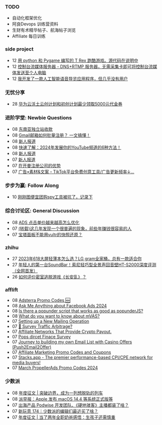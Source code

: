 ### TODO
-  自动化框架优化
-  阿良Devops 训练营资料
-  生财有术精华帖子、航海帖子浏览
-  Affiliate 每日训练

### side project
<!-- sideproject:START -->
-  12 [用 python 和 Pygame 编写的 T Rex 跑酷游戏。源代码在说明中](https://www.youtube.com/watch?v=pZySIXSelCA)
-  12 [控制台流媒体服务器 - DNS+RTMP 服务器，无需采集卡即可将控制台流媒体发送至个人电脑](https://github.com/Aioros/console-streaming-server)
-  12 [我开发了一款人工智能语音导览应用程序，但几乎没有用户](https://www.reddit.com/r/SideProject/comments/18gpp0e/ive_built_an_ai_audio_tour_app_but_have_almost_no/)<!-- sideproject:END -->


### 无忧分享
<!-- ruyo:START -->
-  28 [华为云沃土云创计划和初创计划最少领取5000元代金券](https://51.ruyo.net/18617.html)<!-- ruyo:END -->

### 进阶学堂: Newbie Questions
<!-- advertcn1:START -->
-  08 [东南亚独立站收款](https://www.advertcn.com/thread-114277-1-1.html)
-  08 [Gmail邮箱如何批量注册？ 一文搞懂！](https://www.advertcn.com/thread-114276-1-1.html)
-  08 [新人报道](https://www.advertcn.com/thread-114273-1-1.html)
-  08 [快速了解：2024年发展你的YouTube频道的6种方法！](https://www.advertcn.com/thread-114270-1-1.html)
-  08 [新人报道](https://www.advertcn.com/thread-114266-1-1.html)
-  07 [新人报道](https://www.advertcn.com/thread-114261-1-1.html)
-  07 [在开曼注册公司的优势](https://www.advertcn.com/thread-114258-1-1.html)
-  07 [广告•素材&amp;文案・TikTok平台免费创意工具/广告更新频率↓...](https://www.advertcn.com/thread-114256-1-1.html)<!-- advertcn1:END -->

### 步步为赢: Follow Along
<!-- advertcn2:START -->
-  10 [刚刚图便宜团购spy工具被坑了，记录下](https://www.advertcn.com/thread-113954-1-1.html)<!-- advertcn2:END -->

### 综合讨论区: General Discussion
<!-- advertcn3:START -->
-  08 [ADS 点击单价越来越高怎么优化](https://www.advertcn.com/thread-114272-1-1.html)
-  07 [&lpar;转载&rpar;这几年发现一个很普遍的现象，前些年赚钱很容易的人](https://www.advertcn.com/thread-114264-1-1.html)
-  07 [宝塔面板不能用vultr的快照还原？](https://www.advertcn.com/thread-114262-1-1.html)<!-- advertcn3:END -->


### zhihu
<!-- zhihu:START -->
-  27 [2023年618大屏轻薄本怎么选？LG gram全家桶，总有一款适合你](http://zhuanlan.zhihu.com/p/632641888?utm_campaign=rss&utm_medium=rss&utm_source=rss&utm_content=title)
-  27 [年轻人的第一台SoundBar！索尼轻巧型全景声回音壁HT-S2000深度评测（全网首发）](http://zhuanlan.zhihu.com/p/630990296?utm_campaign=rss&utm_medium=rss&utm_source=rss&utm_content=title)
-  26 [如何评价密室逃脱游戏《长安乱》？](http://www.zhihu.com/question/563950552/answer/3045961312?utm_campaign=rss&utm_medium=rss&utm_source=rss&utm_content=title)<!-- zhihu:END -->

### afflift
<!-- afflift:START -->
-  08 [Adsterra Promo Codes 🆕](https://afflift.com/f/threads/adsterra-promo-codes-%F0%9F%86%95.12769/)
-  08 [Ask Me Anything about Facebook Ads 2024](https://afflift.com/f/threads/ask-me-anything-about-facebook-ads-2024.12688/)
-  08 [Is there a popunder script that works as good as popunderJS?](https://afflift.com/f/threads/is-there-a-popunder-script-that-works-as-good-as-popunderjs.12772/)
-  08 [What do you want to know about mVAS?](https://afflift.com/f/threads/what-do-you-want-to-know-about-mvas.12759/)
-  07 [Setting up a New Mailing Operation](https://afflift.com/f/threads/setting-up-a-new-mailing-operation.12771/)
-  07 [🚦 Survey Traffic Arbitrage?](https://afflift.com/f/threads/%F0%9F%9A%A6-survey-traffic-arbitrage.12508/)
-  07 [Affiliate Networks That Provide Crypto Payout.](https://afflift.com/f/threads/affiliate-networks-that-provide-crypto-payout.10614/)
-  07 [Pops dircet Finace Survey](https://afflift.com/f/threads/pops-dircet-finace-survey.12765/)
-  07 [Journey to building my own Email List with Casino Offers &lpar;Push2Email2Offer&rpar;](https://afflift.com/f/threads/journey-to-building-my-own-email-list-with-casino-offers-push2email2offer.12696/)
-  07 [Affiliate Marketing Promo Codes and Coupons](https://afflift.com/f/threads/affiliate-marketing-promo-codes-and-coupons.587/)
-  07 [Stacks.app - The premier performance-based CPI/CPE network for media buyers!](https://afflift.com/f/threads/stacks-app-the-premier-performance-based-cpi-cpe-network-for-media-buyers.12761/)
-  07 [March PropellerAds Promo Codes 2024](https://afflift.com/f/threads/march-propellerads-promo-codes-2024.12746/)<!-- afflift:END -->

### 少数派
<!-- sspai:START -->
-  08 [年度征文 | 突破边界，成为一列想脱轨的列车](https://sspai.com/post/86658)
-  08 [派早报：Apple 发布 macOS 14.4 等系统正式版等](https://sspai.com/post/87033)
-  07 [出海产品 Podwise 开发团队、《硬地骇客》主播都装了啥？](https://sspai.com/prime/story/zhuanglesha-240307)
-  07 [新玩意 174｜少数派的编辑们最近买了啥？](https://sspai.com/post/87014)
-  07 [年度征文 | 当了两年全职奶爸感悟：生孩子还需慎重](https://sspai.com/post/86863)<!-- sspai:END -->
